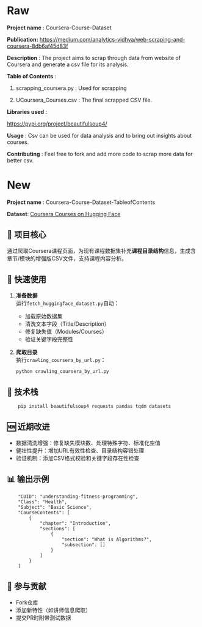 # Raw
**Project name** : 
Coursera-Course-Dataset

**Publication:** https://medium.com/analytics-vidhya/web-scraping-and-coursera-8db6af45d83f

**Description** : 
The project aims to scrap through data from website of Coursera and generate a csv file for its analysis.

**Table of Contents** :
 
 1. scrapping_coursera.py : Used for scrapping
  
 2. UCoursera_Courses.csv : The final scrapped CSV file.
 
 **Libraries used** :
 
 https://pypi.org/project/beautifulsoup4/
 


**Usage** : 
Csv can be used for data analysis and to bring out insights about courses.

**Contributing** : 
Feel free to fork and add more code to scrap more data for better csv.


# New
**Project name** : 
Coursera-Course-Dataset-TableofContents

**Dataset**: [Coursera Courses on Hugging Face](https://huggingface.co/datasets/azrai99/coursera-course-dataset)
 
## 📌 项目核心
通过爬取Coursera课程页面，为现有课程数据集补充**课程目录结构**信息，生成含章节/模块的增强版CSV文件，支持课程内容分析。
 
## 🚀 快速使用
1. **准备数据**  
   运行`fetch_huggingface_dataset.py`自动：
   - 加载原始数据集
   - 清洗文本字段（Title/Description）
   - 修复缺失值（Modules/Courses）
   - 验证关键字段完整性
 
2. **爬取目录**  
   执行`crawling_coursera_by_url.py`：
   ```bash
   python crawling_coursera_by_url.py

## 🔧 技术栈
```bash
    pip install beautifulsoup4 requests pandas tqdm datasets
```
## 🆕 近期改进
   - 数据清洗增强：修复缺失模块数、处理特殊字符、标准化空值
   - 健壮性提升：增加URL有效性检查、目录结构容错处理
   - 验证机制：添加CSV格式校验和关键字段存在性检查

## 📊 输出示例
```csv
    "CUID": "understanding-fitness-programming",
    "Class": "Health",
    "Subject": "Basic Science",
    "CourseContents": [
        {
            "chapter": "Introduction",
            "sections": [
                {
                    "section": "What is Algorithms?",
                    "subsection": []
                }
            ]
        }
    ]
```

## 🤝 参与贡献
   - Fork仓库
   - 添加新特性（如讲师信息爬取）
   - 提交PR时附带测试数据